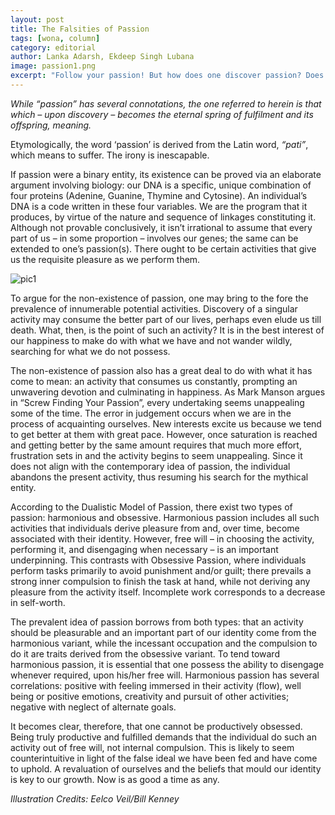 ```yaml
---
layout: post
title: The Falsities of Passion
tags: [wona, column]
category: editorial
author: Lanka Adarsh, Ekdeep Singh Lubana
image: passion1.png
excerpt: "Follow your passion! But how does one discover passion? Does everyone have a passion? Or should we just make do with what we have rather than searching for the unknown?"
---
```


_While “passion” has several connotations, the one referred to herein is that which – upon discovery – becomes the eternal spring of fulfilment and its offspring, meaning._

Etymologically, the word ‘passion’ is derived from the Latin word, _“pati”_, which means to suffer. The irony is inescapable.

If passion were a binary entity, its existence can be proved via an elaborate argument involving biology: our DNA is a specific, unique combination of four proteins (Adenine, Guanine, Thymine and Cytosine). An individual’s DNA is a code written in these four variables. We are the program that it produces, by virtue of the nature and sequence of linkages constituting it. Although not provable conclusively, it isn’t irrational to assume that every part of us – in some proportion – involves our genes; the same can be extended to one’s passion(s). There ought to be certain activities that give us the requisite pleasure as we perform them.

![pic1](http://ketangupta.in/wona-images/posts/passion2.png)

To argue for the non-existence of passion, one may bring to the fore the prevalence of innumerable potential activities. Discovery of a singular activity may consume the better part of our lives, perhaps even elude us till death. What, then, is the point of such an activity? It is in the best interest of our happiness to make do with what we have and not wander wildly, searching for what we do not possess.

The non-existence of passion also has a great deal to do with what it has come to mean: an activity that consumes us constantly, prompting an unwavering devotion and culminating in happiness. As Mark Manson argues in “Screw Finding Your Passion”, every undertaking seems unappealing some of the time. The error in judgement occurs when we are in the process of acquainting ourselves. New interests excite us because we tend to get better at them with great pace. However, once saturation is reached and getting better by the same amount requires that much more effort, frustration sets in and the activity begins to seem unappealing. Since it does not align with the contemporary idea of passion, the individual abandons the present activity, thus resuming his search for the mythical entity.

According to the Dualistic Model of Passion, there exist two types of passion: harmonious and obsessive. Harmonious passion includes all such activities that individuals derive pleasure from and, over time, become associated with their identity. However, free will – in choosing the activity, performing it, and disengaging when necessary – is an important underpinning. This contrasts with Obsessive Passion, where individuals perform tasks primarily to avoid punishment and/or guilt; there prevails a strong inner compulsion to finish the task at hand, while not deriving any pleasure from the activity itself. Incomplete work corresponds to a decrease in self-worth.

The prevalent idea of passion borrows from both types: that an activity should be pleasurable and an important part of our identity come from the harmonious variant, while the incessant occupation and the compulsion to do it are traits derived from the obsessive variant. To tend toward harmonious passion, it is essential that one possess the ability to disengage whenever required, upon his/her free will. Harmonious passion has several correlations: positive with feeling immersed in their activity (flow), well being or positive emotions, creativity and pursuit of other activities; negative with neglect of alternate goals.

It becomes clear, therefore, that one cannot be productively obsessed. Being truly productive and fulfilled demands that the individual do such an activity out of free will, not internal compulsion. This is likely to seem counterintuitive in light of the false ideal we have been fed and have come to uphold. A revaluation of ourselves and the beliefs that mould our identity is key to our growth. Now is as good a time as any.


_Illustration Credits: Eelco Veil/Bill Kenney_
